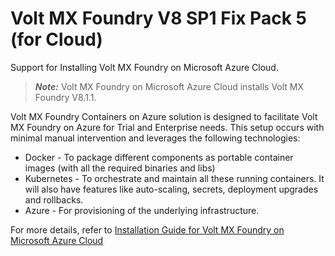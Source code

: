                           

Volt MX  Foundry V8 SP1 Fix Pack 5 (for Cloud)
=========================================

Support for Installing Volt MX Foundry on Microsoft Azure Cloud.

> **_Note:_** Volt MX Foundry on Microsoft Azure Cloud installs Volt MX Foundry V8.1.1.

Volt MX  Foundry Containers on Azure solution is designed to facilitate Volt MX Foundry on Azure for Trial and Enterprise needs. This setup occurs with minimal manual intervention and leverages the following technologies:

*   Docker - To package different components as portable container images (with all the required binaries and libs)
*   Kubernetes - To orchestrate and maintain all these running containers. It will also have features like auto-scaling, secrets, deployment upgrades and rollbacks.
*   Azure - For provisioning of the underlying infrastructure.

For more details, refer to [Installation Guide for Volt MX Foundry on Microsoft Azure Cloud](../../../../Foundry/voltmxfoundry_on_azure/Content/Introduction.md)
